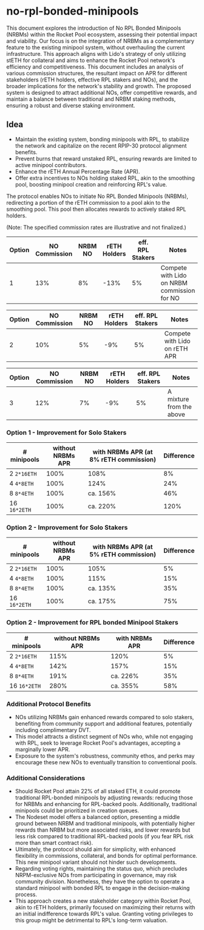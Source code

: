 # no-rpl-bonded-minipools

This document explores the introduction of No RPL Bonded Minipools (NRBMs) within the Rocket Pool ecosystem, assessing their potential impact and viability. Our focus is on the integration of NRBMs as a complementary feature to the existing minipool system, without overhauling the current infrastructure. This approach aligns with Lido's strategy of only utilizing stETH for collateral and aims to enhance the Rocket Pool network's efficiency and competitiveness. This document includes an analysis of various commission structures, the resultant impact on APR for different stakeholders (rETH holders, effective RPL stakers and NOs), and the broader implications for the network's stability and growth. The proposed system is designed to attract additional NOs, offer competitive rewards, and maintain a balance between traditional and NRBM staking methods, ensuring a robust and diverse staking environment.


## Idea

- Maintain the existing system, bonding minipools with RPL, to stabilize the network and capitalize on the recent RPIP-30 protocol alignment benefits.
- Prevent burns that reward unstaked RPL, ensuring rewards are limited to active minipool contributors.
- Enhance the rETH Annual Percentage Rate (APR).
- Offer extra incentives to NOs holding staked RPL, akin to the smoothing pool, boosting minipool creation and reinforcing RPL's value.

The protocol enables NOs to initiate No RPL Bonded Minipools (NRBMs), redirecting a portion of the rETH commission to a pool akin to the smoothing pool. This pool then allocates rewards to actively staked RPL holders.

(Note: The specified commission rates are illustrative and not finalized.)

| Option   | NO Commission | NRBM NO         | rETH Holders | eff. RPL Stakers | Notes |
| -------- | ------------- | --------------- | ------------ | ---------------- | ----- |
| 1        | 13%              | 8%              | -13%         | 5%            | Compete with Lido on NRBM commission for NO    |


| Option   | NO Commission | NRBM NO         | rETH Holders | eff. RPL Stakers | Notes |
| -------- | ------------- | --------------- | ------------ | ---------------- | ----- |
| 2        | 10%              | 5%              | -9%         | 5%             | Compete with Lido on rETH APR     |


| Option   | NO Commission | NRBM NO         | rETH Holders | eff. RPL Stakers | Notes |
| -------- | ------------- | --------------- | ------------ | ---------------- | ----- |
| 3        | 12%              | 7%              | -9%         | 5%             | A mixture from the above     |

### Option 1 - Improvement for Solo Stakers
| # minipools | without NRBMs APR | with NRBMs APR (at 8% rETH commission) | Difference |
| ----------- | ----------------- | -------------- | -----------|
| 2    `2*16ETH`       | 100% | 108%      | 8%  |
| 4    `4*8ETH`        | 100% | 124%      | 24% | 
| 8    `8*4ETH`        | 100% | ca. 156%  | 46% |
| 16   `16*2ETH`       | 100% | ca. 220%  | 120% |

### Option 2 - Improvement for Solo Stakers
| # minipools | without NRBMs APR | with NRBMs APR (at 5% rETH commission) | Difference |
| ----------- | ----------------- | -------------- | -----------|
| 2    `2*16ETH`       | 100% | 105%      | 5%  |
| 4    `4*8ETH`        | 100% | 115%      | 15% | 
| 8    `8*4ETH`        | 100% | ca. 135%  | 35% |
| 16   `16*2ETH`       | 100% | ca. 175%  | 75% |

### Option 2 - Improvement for RPL bonded Minipool Stakers
| # minipools | without NRBMs APR | with NRBMs APR | Difference |
| ----------- | ----------------- | -------------- | -----------|
| 2    `2*16ETH`       | 115% | 120%      | 5%  |
| 4    `4*8ETH`        | 142% | 157%      | 15% | 
| 8    `8*4ETH`        | 191% | ca. 226%  | 35% |
| 16   `16*2ETH`       | 280% | ca. 355%  | 58% |




### Additional Protocol Benefits
- NOs utilizing NRBMs gain enhanced rewards compared to solo stakers, benefiting from community support and additional features, potentially including complimentary DVT.
- This model attracts a distinct segment of NOs who, while not engaging with RPL, seek to leverage Rocket Pool's advantages, accepting a marginally lower APR.
- Exposure to the system's robustness, community ethos, and perks may encourage these new NOs to eventually transition to conventional pools.


### Additional Considerations
- Should Rocket Pool attain 22% of all staked ETH, it could promote traditional RPL-bonded minipools by adjusting rewards: reducing those for NRBMs and enhancing for RPL-backed pools. Additionally, traditional minipools could be prioritized in creation queues.
- The Nodeset model offers a balanced option, presenting a middle ground between NRBM and traditional minipools, with potentially higher rewards than NRBM but more associated risks, and lower rewards but less risk compared to traditional RPL-backed pools (if you fear RPL risk more than smart contract risk). 
- Ultimately, the protocol should aim for simplicity, with enhanced flexibility in commissions, collateral, and bonds for optimal performance. This new minipool variant should not hinder such developments.
- Regarding voting rights, maintaining the status quo, which precludes NRPM-exclusive NOs from participating in governance, may risk community division. Nonetheless, they have the option to operate a standard minipool with bonded RPL to engage in the decision-making process.
- This approach creates a new stakeholder category within Rocket Pool, akin to rETH holders, primarily focused on maximizing their returns with an initial indifference towards RPL's value. Granting voting privileges to this group might be detrimental to RPL's long-term valuation.
